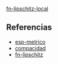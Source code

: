 [fn-lipschitz-local](pdf/fn-lipschitz-local.pdf)

## Referencias
- [esp-metrico](./esp-metrico.md)
- [compacidad](./compacidad.md)
- [fn-lipschitz](./fn-lipschitz.md)
